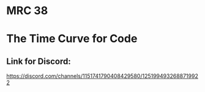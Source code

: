 # MRC 38

# The Time Curve for Code

## Link for Discord:
https://discord.com/channels/1151741790408429580/1251994932688719922
